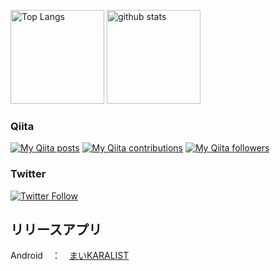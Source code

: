 <p align="left"> 
  <img alt="Top Langs" height="150px" src="https://github-readme-stats.vercel.app/api/top-langs/?username=HI-0123&layout=compact&show_icons=ture&theme=dark" />
  <img alt="github stats" height="150px" src="https://github-readme-stats.vercel.app/api?username=HI-0123&show_icons=ture&theme=dark" />
</p>

### Qiita

<div>
<p><a href="http://qiita.com/Hiiisan"><img src="https://qiita-badge.apiapi.app/s/Hiiisan/posts.svg" alt="My Qiita posts"></a>
<a href="http://qiita.com/Hiiisan"><img src="https://qiita-badge.apiapi.app/s/Hiiisan/contributions.svg" alt="My Qiita contributions"></a>
<a href="http://qiita.com/Hiiisan"><img src="https://qiita-badge.apiapi.app/s/Hiiisan/followers.svg" alt="My Qiita followers"></a></p>
</div>

### Twitter

<a href="https://twitter.com/Hiiisan6" target="_blank"><img alt="Twitter Follow" src="https://img.shields.io/twitter/follow/Hiiisan6?style=social"></a>

## リリースアプリ
Android　：　<a href="https://play.google.com/store/apps/details?id=com.ito_mukai.my_kara_list" target="_blank">まいKARALIST</a>
